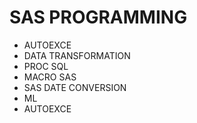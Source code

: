 # SAS PROGRAMMING #
- AUTOEXCE
- DATA TRANSFORMATION 
- PROC SQL
- MACRO SAS
- SAS DATE CONVERSION
- ML 
- AUTOEXCE

